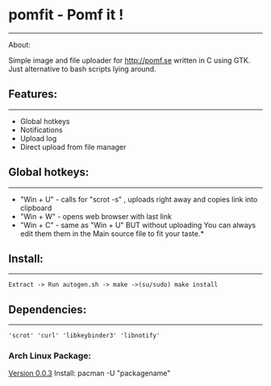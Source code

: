 # **pomfit - Pomf it !**
------------------------
About:

Simple image and file uploader for http://pomf.se written in C using GTK.
Just alternative to bash scripts lying around.

## Features:
------------
* Global hotkeys
* Notifications
* Upload log
* Direct upload from file manager

## Global hotkeys:	
----------------
* "Win + U" - calls for "scrot -s" , uploads right away and copies link into clipboard
* "Win + W" - opens web browser with last link
* "Win + C" - same as "Win + U" BUT without uploading
	You can always edit them them in the Main source file to fit your taste.*

## Install:
----------
	Extract -> Run autogen.sh -> make ->(su/sudo) make install

## Dependencies:
-------------
	'scrot' 'curl' 'libkeybinder3' 'libnotify'

### Arch Linux Package:
[Version 0.0.3](http://a.pomf.se/fmqman.tar.xz)
	Install: pacman -U "packagename"
